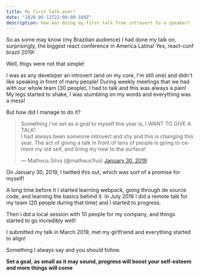 ```yaml
---
title: My first talk ever!
date: "2020-05-12T22:00:00.169Z"
description: how was doing my first talk from introvert to a speaker?
---
```


So as some may know (my Brazilian audience) I had done my talk on, surprisingly, the biggest react conference in America Latina! Yes, react-conf brazil 2019!

Well, thigs were not that simple!

I was as any developer an introvert (and on my core, I'm still one) and didn't like speaking in front of many people! During weekly meetings that we had with our whole team (30 people), I had to talk and this was always a pain! My legs started to shake, I was stumbling on my words and everything was a mess!

But how did I manage to do it?

<blockquote class="twitter-tweet"><p lang="en" dir="ltr">Something i&#39;ve set as a goal to myself this year is, I WANT TO GIVE A TALK!<br>I had always been someone introvert and shy and this is changing this year. The act of giving a talk in front of tens of people is going to cement my old self, and bring my new to the surface!</p>&mdash; Matheus Silva (@matheus1lva) <a href="https://twitter.com/matheus1lva/status/1090624740228849665?ref_src=twsrc%5Etfw">January 30, 2019</a></blockquote> <script async src="https://platform.twitter.com/widgets.js" charset="utf-8"></script>

On January 30, 2019, I twitted this out, which was sort of a promise for myself!

A long time before it I started learning webpack, going through de source code, and learning the basics behind it. In July 2018 I did a remote talk for my team (20 people during that time) and I started to progress.

Then i did a local session with 10 people for my company, and things started to go incredibly well!

I submitted my talk in March 2019, met my girlfriend and everything started to align!

Something I always say and you should follow.

**Set a goal, as small as it may sound, progress will boost your self-esteem and more things will come**
